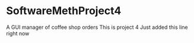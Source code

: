 # SoftwareMethProject4
A GUI manager of coffee shop orders
This is project 4
Just added this line right now
